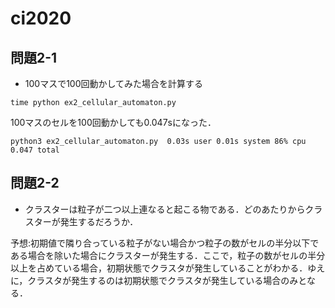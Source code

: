 # ci2020
## 問題2-1
- 100マスで100回動かしてみた場合を計算する

``` time python ex2_cellular_automaton.py ```

100マスのセルを100回動かしても0.047sになった．

`python3 ex2_cellular_automaton.py  0.03s user 0.01s system 86% cpu 0.047 total`

## 問題2-2
- クラスターは粒子が二つ以上連なると起こる物である．どのあたりからクラスターが発生するだろうか．

予想:初期値で隣り合っている粒子がない場合かつ粒子の数がセルの半分以下である場合を除いた場合にクラスターが発生する．ここで，粒子の数がセルの半分以上を占めている場合，初期状態でクラスタが発生していることがわかる．ゆえに，クラスタが発生するのは初期状態でクラスタが発生している場合のみとなる．